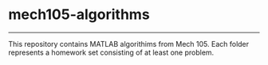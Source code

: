 # mech105-algorithms
---
This repository contains MATLAB algorithims from Mech 105. Each folder represents a homework set consisting of at least one problem.
